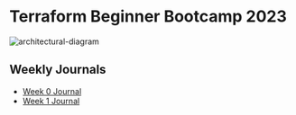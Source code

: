 # Terraform Beginner Bootcamp 2023

![architectural-diagram](https://github.com/omenking/terraform-beginner-bootcamp-2023/assets/7776/ab015431-2d14-4910-aa37-be4807b2b905)

## Weekly Journals
- [Week 0 Journal](journal/week0.md)
- [Week 1 Journal](journal/week1.md)